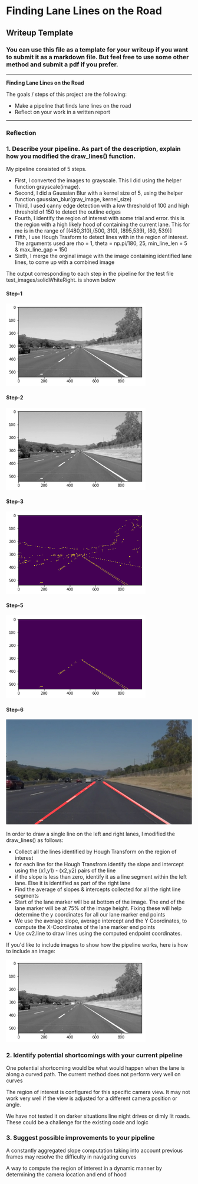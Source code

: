 # **Finding Lane Lines on the Road** 

## Writeup Template

### You can use this file as a template for your writeup if you want to submit it as a markdown file. But feel free to use some other method and submit a pdf if you prefer.

---

**Finding Lane Lines on the Road**

The goals / steps of this project are the following:
* Make a pipeline that finds lane lines on the road
* Reflect on your work in a written report


[//]: # (Image References)

[image1]: ./examples/image1.jpg "Grayscale"
[image2]: ./examples/image2.jpg "Gaussian Blur"
[image3]: ./examples/image3.jpg "Canny Edges"
[image5]: ./examples/image5.jpg "Hough Transform"
[image6]: ./examples/image6.jpg "Final Image"

---

### Reflection

### 1. Describe your pipeline. As part of the description, explain how you modified the draw_lines() function.

My pipeline consisted of 5 steps. 

- First, I converted the images to grayscale. This I did using the helper function grayscale(image).
- Second, I did a Gaussian Blur with a kernel size of 5, using the helper function gaussian_blur(gray_image, kernel_size)
- Third, I used canny edge detection with a low threshold of 100 and high threshold of 150 to detect the outline edges
- Fourth, I identify the region of interest with some trial and error. this is the region with a high likely hood of containing the current lane.  This for me is in the range of [(480,310),(500, 310), (895,539), (80, 539)]
- Fifth, I use Hough Trasform to detect lines with in the region of interest. The arguments used are rho = 1, theta = np.pi/180, 25, min_line_len = 5 & max_line_gap = 150
- Sixth, I merge the orginal image with the image containing identified lane lines, to come up with a combined image

The output corresponding to each step in the pipeline for the test file test_images/solidWhiteRight. is shown below

#### Step-1
![alt text][image1]

#### Step-2
![alt text][image2]

#### Step-3
![alt text][image3]

#### Step-5
![alt text][image5]

#### Step-6
![alt text][image6]




In order to draw a single line on the left and right lanes, I modified the draw_lines() as follows:
- Collect all the lines identified by Hough Transform on the region of interest
- for each line for the Hough Transfrom identify the slope and intercept using the (x1,y1) - (x2,y2) pairs of the line
- if the slope is less than zero, identify it as a line segment within the left lane. Else it is identified as part of the right lane
- Find the average of slopes & intercepts collected for all the right line segments
- Start of the lane marker will be at bottom of the image. The end of the lane marker will be at 75% of the image height. Fixing these will help determine the y coordinates for all our lane marker end points
- We use the average slope, average intercept and the Y Coordinates, to compute the X-Coordinates of the lane marker end points
- Use cv2.line to draw lines using the computed endpoint coordinates.


If you'd like to include images to show how the pipeline works, here is how to include an image: 

![alt text][image1]


### 2. Identify potential shortcomings with your current pipeline


One potential shortcoming would be what would happen when the lane is along a curved path. The current method does not perform very well on curves

The region of interest is configured for this specific camera view. It may not work very well if the view is adjusted for a different camera position or angle.

We have not tested it on darker situations line night drives or dimly lit roads. These could be a challenge for the existing code and logic


### 3. Suggest possible improvements to your pipeline

A constantly aggregated slope computation taking into account previous frames may resolve the difficulty in navigating curves

A way to compute the region of interest in a dynamic manner by determining the camera location and end of hood
